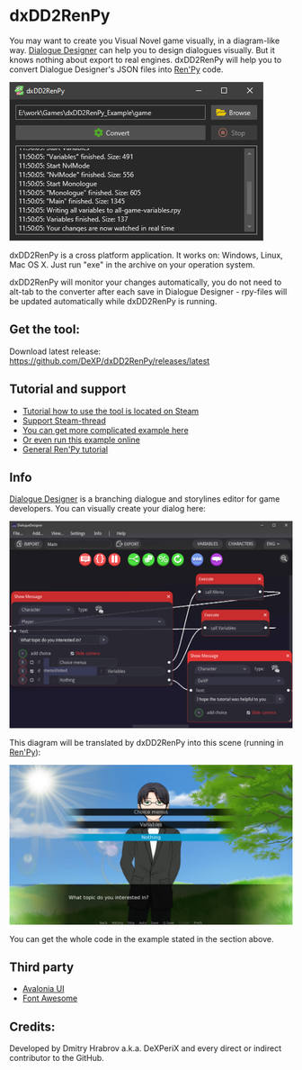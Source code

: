 # dxDD2RenPy
You may want to create you Visual Novel game visually, in a diagram-like way. [Dialogue Designer](https://store.steampowered.com/app/1273620/Dialogue_Designer/) can help you to design dialogues visually. But it knows nothing about export to real engines. dxDD2RenPy will help you to convert Dialogue Designer's JSON files into [Ren'Py](https://www.renpy.org/) code.

![dxDD2RenPy screenshot](https://raw.githubusercontent.com/DeXP/dxDD2RenPy/master/info/screenshot.png)

dxDD2RenPy is a cross platform application. It works on: Windows, Linux, Mac OS X. Just run "exe" in the archive on your operation system.

dxDD2RenPy will monitor your changes automatically, you do not need to alt-tab to the converter after each save in Dialogue Designer - rpy-files will be updated automatically while dxDD2RenPy is running.

## Get the tool:
Download latest release: 
<https://github.com/DeXP/dxDD2RenPy/releases/latest>

## Tutorial and support
* [Tutorial how to use the tool is located on Steam](https://steamcommunity.com/sharedfiles/filedetails/?id=2074605023)
* [Support Steam-thread](https://steamcommunity.com/app/1273620/discussions/0/2262439317604694498/)
* [You can get more complicated example here](https://github.com/DeXP/dxDD2RenPy_Example)
* [Or even run this example online](https://dexp.github.io/dxDD2RenPy_Example)
* [General Ren'Py tutorial](http://onemangaday.dexp.in/tutorials/simple-game-in-renpy.html)

## Info

[Dialogue Designer](https://store.steampowered.com/app/1273620/Dialogue_Designer/) is a branching dialogue and storylines editor for game developers. You can visually create your dialog here:

![Dialogue Designer condition](https://raw.githubusercontent.com/DeXP/dxDD2RenPy/master/info/dd-if-menu.png)

This diagram will be translated by dxDD2RenPy into this scene (running in [Ren'Py](https://www.renpy.org/)):

![dxDD2RenPy Example condition](https://raw.githubusercontent.com/DeXP/dxDD2RenPy/master/info/dxDD2RenPy_Example_screenshot0001.jpg)

You can get the whole code in the example stated in the section above.

## Third party

* [Avalonia UI](https://avaloniaui.net)
* [Font Awesome](https://fontawesome.com)

## Credits:
Developed by Dmitry Hrabrov a.k.a. DeXPeriX and every direct or indirect contributor to the GitHub.

